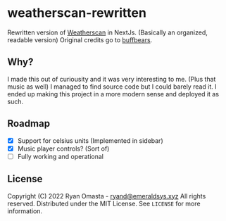 # weatherscan-rewritten
Rewritten version of [Weatherscan](https://github.com/buffbears/Weatherscan) in NextJs. (Basically an organized, readable version) Original credits go to [buffbears](https://github.com/buffbears).

## Why?
I made this out of curiousity and it was very interesting to me. (Plus that music as well) I managed to find source code but I could barely read it. I ended up making this project in a more modern sense and deployed it as such.

## Roadmap
- [x] Support for celsius units (Implemented in sidebar)
- [x] Music player controls? (Sort of)
- [ ] Fully working and operational

## License
Copyright (C) 2022 Ryan Omasta - ryand@emeraldsys.xyz
All rights reserved.
Distributed under the MIT License. See `LICENSE` for more information.